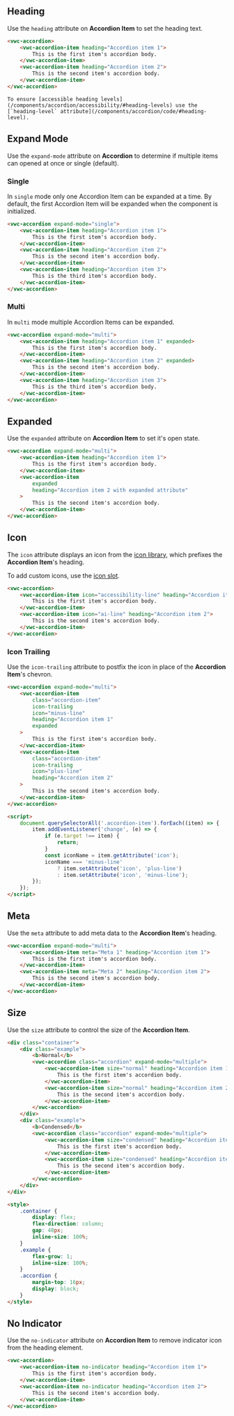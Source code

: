 ## Heading

Use the `heading` attribute on **Accordion Item** to set the heading text.

```html preview 250px
<vwc-accordion>
	<vwc-accordion-item heading="Accordion item 1">
		This is the first item's accordion body.
	</vwc-accordion-item>
	<vwc-accordion-item heading="Accordion item 2">
		This is the second item's accordion body.
	</vwc-accordion-item>
</vwc-accordion>
```

<vwc-note connotation="information" icon="accessibility-line" headline="Accessibility Tip">

    To ensure [accessible heading levels](/components/accordion/accessibility/#heading-levels) use the [`heading-level` attribute](/components/accordion/code/#heading-level).

</vwc-note>

## Expand Mode

Use the `expand-mode` attribute on **Accordion** to determine if multiple items can opened at once or single (default).

### Single

In `single` mode only one Accordion Item can be expanded at a time. By default, the first Accordion Item will be expanded when the component is initialized.

```html preview 250px
<vwc-accordion expand-mode="single">
	<vwc-accordion-item heading="Accordion item 1">
		This is the first item's accordion body.
	</vwc-accordion-item>
	<vwc-accordion-item heading="Accordion item 2">
		This is the second item's accordion body.
	</vwc-accordion-item>
	<vwc-accordion-item heading="Accordion item 3">
		This is the third item's accordion body.
	</vwc-accordion-item>
</vwc-accordion>
```

### Multi

In `multi` mode multiple Accordion Items can be expanded.

```html preview 320px
<vwc-accordion expand-mode="multi">
	<vwc-accordion-item heading="Accordion item 1" expanded>
		This is the first item's accordion body.
	</vwc-accordion-item>
	<vwc-accordion-item heading="Accordion item 2" expanded>
		This is the second item's accordion body.
	</vwc-accordion-item>
	<vwc-accordion-item heading="Accordion item 3">
		This is the third item's accordion body.
	</vwc-accordion-item>
</vwc-accordion>
```

## Expanded

Use the `expanded` attribute on **Accordion Item** to set it's open state.

```html preview 250px
<vwc-accordion expand-mode="multi">
	<vwc-accordion-item heading="Accordion item 1">
		This is the first item's accordion body.
	</vwc-accordion-item>
	<vwc-accordion-item
		expanded
		heading="Accordion item 2 with expanded attribute"
	>
		This is the second item's accordion body.
	</vwc-accordion-item>
</vwc-accordion>
```

## Icon

The `icon` attribute displays an icon from the [icon library](/icons/icons-gallery), which prefixes the **Accordion Item**'s heading.

To add custom icons, use the [icon slot](/components/accordion/code/#icon-slot).

```html preview 200px
<vwc-accordion>
	<vwc-accordion-item icon="accessibility-line" heading="Accordion item 1">
		This is the first item's accordion body.
	</vwc-accordion-item>
	<vwc-accordion-item icon="ai-line" heading="Accordion item 2">
		This is the second item's accordion body.
	</vwc-accordion-item>
</vwc-accordion>
```

### Icon Trailing

Use the `icon-trailing` attribute to postfix the icon in place of the **Accordion Item**'s chevron.

```html preview 260px
<vwc-accordion expand-mode="multi">
	<vwc-accordion-item
		class="accordion-item"
		icon-trailing
		icon="minus-line"
		heading="Accordion item 1"
		expanded
	>
		This is the first item's accordion body.
	</vwc-accordion-item>
	<vwc-accordion-item
		class="accordion-item"
		icon-trailing
		icon="plus-line"
		heading="Accordion item 2"
	>
		This is the second item's accordion body.
	</vwc-accordion-item>
</vwc-accordion>

<script>
	document.querySelectorAll('.accordion-item').forEach((item) => {
		item.addEventListener('change', (e) => {
			if (e.target !== item) {
				return;
			}
			const iconName = item.getAttribute('icon');
			iconName === 'minus-line'
				? item.setAttribute('icon', 'plus-line')
				: item.setAttribute('icon', 'minus-line');
		});
	});
</script>
```

## Meta

Use the `meta` attribute to add meta data to the **Accordion Item**'s heading.

```html preview 200px
<vwc-accordion expand-mode="multi">
	<vwc-accordion-item meta="Meta 1" heading="Accordion item 1">
		This is the first item's accordion body.
	</vwc-accordion-item>
	<vwc-accordion-item meta="Meta 2" heading="Accordion item 2">
		This is the second item's accordion body.
	</vwc-accordion-item>
</vwc-accordion>
```

## Size

Use the `size` attribute to control the size of the **Accordion Item**.

```html preview 425px
<div class="container">
	<div class="example">
		<b>Normal</b>
		<vwc-accordion class="accordion" expand-mode="multiple">
			<vwc-accordion-item size="normal" heading="Accordion item 1">
				This is the first item's accordion body.
			</vwc-accordion-item>
			<vwc-accordion-item size="normal" heading="Accordion item 2">
				This is the second item's accordion body.
			</vwc-accordion-item>
		</vwc-accordion>
	</div>
	<div class="example">
		<b>Condensed</b>
		<vwc-accordion class="accordion" expand-mode="multiple">
			<vwc-accordion-item size="condensed" heading="Accordion item 1">
				This is the first item's accordion body.
			</vwc-accordion-item>
			<vwc-accordion-item size="condensed" heading="Accordion item 2">
				This is the second item's accordion body.
			</vwc-accordion-item>
		</vwc-accordion>
	</div>
</div>

<style>
	.container {
		display: flex;
		flex-direction: column;
		gap: 48px;
		inline-size: 100%;
	}
	.example {
		flex-grow: 1;
		inline-size: 100%;
	}
	.accordion {
		margin-top: 16px;
		display: block;
	}
</style>
```

## No Indicator

Use the `no-indicator` attribute on **Accordion Item** to remove indicator icon from the heading element.

```html preview 250px
<vwc-accordion>
	<vwc-accordion-item no-indicator heading="Accordion item 1">
		This is the first item's accordion body.
	</vwc-accordion-item>
	<vwc-accordion-item no-indicator heading="Accordion item 2">
		This is the second item's accordion body.
	</vwc-accordion-item>
</vwc-accordion>
```
